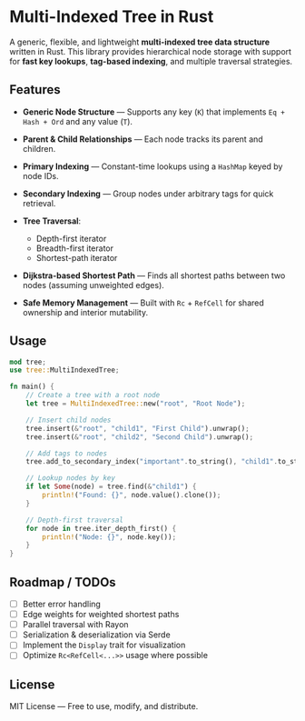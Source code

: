 # Multi-Indexed Tree in Rust

A generic, flexible, and lightweight **multi-indexed tree data structure** written in Rust.
This library provides hierarchical node storage with support for **fast key lookups**, **tag-based indexing**, and multiple traversal strategies.

## Features

* **Generic Node Structure** — Supports any key (`K`) that implements `Eq + Hash + Ord` and any value (`T`).
* **Parent & Child Relationships** — Each node tracks its parent and children.
* **Primary Indexing** — Constant-time lookups using a `HashMap` keyed by node IDs.
* **Secondary Indexing** — Group nodes under arbitrary tags for quick retrieval.
* **Tree Traversal**:

  * Depth-first iterator
  * Breadth-first iterator
  * Shortest-path iterator
* **Dijkstra-based Shortest Path** — Finds all shortest paths between two nodes (assuming unweighted edges).
* **Safe Memory Management** — Built with `Rc` + `RefCell` for shared ownership and interior mutability.

## Usage

```rust
mod tree;
use tree::MultiIndexedTree;

fn main() {
    // Create a tree with a root node
    let tree = MultiIndexedTree::new("root", "Root Node");

    // Insert child nodes
    tree.insert(&"root", "child1", "First Child").unwrap();
    tree.insert(&"root", "child2", "Second Child").unwrap();

    // Add tags to nodes
    tree.add_to_secondary_index("important".to_string(), "child1".to_string());

    // Lookup nodes by key
    if let Some(node) = tree.find(&"child1") {
        println!("Found: {}", node.value().clone());
    }

    // Depth-first traversal
    for node in tree.iter_depth_first() {
        println!("Node: {}", node.key());
    }
}
```

## Roadmap / TODOs

* [ ] Better error handling
* [ ] Edge weights for weighted shortest paths
* [ ] Parallel traversal with Rayon
* [ ] Serialization & deserialization via Serde
* [ ] Implement the `Display` trait for visualization
* [ ] Optimize `Rc<RefCell<...>>` usage where possible

## License

MIT License — Free to use, modify, and distribute.

